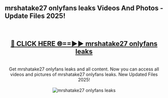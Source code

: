 <h2>mrshatake27 onlyfans leaks Videos And Photos - Update Files 2025!</h2>
<br>
<div align="center">
<h2><a href="https://top-ai-tools.click/QrbHav" rel="nofollow">🔴 CLICK HERE 🌐==►► mrshatake27 onlyfans leaks</a></h2>
<br>
Get mrshatake27 onlyfans leaks and all content. Now you can access all videos and pictures of mrshatake27 onlyfans leaks. New Updated Files 2025!
<br>
<br>
<a href="https://top-ai-tools.click/QrbHav" rel="nofollow" data-target="animated-image.originalLink"><img src="https://i.ibb.co.com/WyWwxjT/player-gif2.gif" alt="mrshatake27 onlyfans leaks" style="max-width: 100%; display: inline-block;" data-target="animated-image.originalImage"></a>
</div>
<br>